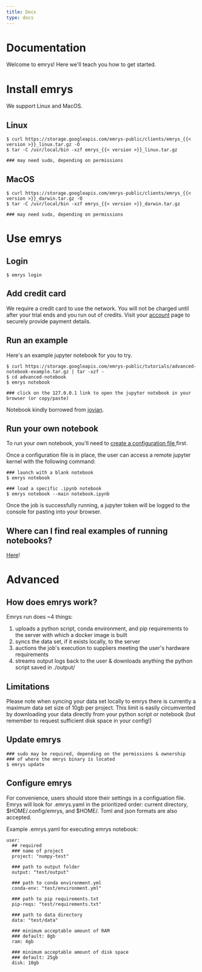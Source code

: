 ```yaml
---
title: Docs
type: docs
---
```


# Documentation

Welcome to emrys! Here we'll teach you how to get started. 

# Install emrys

We support Linux and MacOS. 

## Linux

    $ curl https://storage.googleapis.com/emrys-public/clients/emrys_{{< version >}}_linux.tar.gz -O 
    $ tar -C /usr/local/bin -xzf emrys_{{< version >}}_linux.tar.gz 
    
    ### may need sudo, depending on permissions

## MacOS

    $ curl https://storage.googleapis.com/emrys-public/clients/emrys_{{< version >}}_darwin.tar.gz -O 
    $ tar -C /usr/local/bin -xzf emrys_{{< version >}}_darwin.tar.gz 
    
    ### may need sudo, depending on permissions

# Use emrys

## Login

    $ emrys login

## Add credit card
We require a credit card to use the network.  You will not be charged until after your trial ends and you run out of credits.  Visit your [account](https://www.emrys.io/account) page to securely provide payment details.

## Run an example

Here's an example jupyter notebook for you to try.  

    $ curl https://storage.googleapis.com/emrys-public/tutorials/advanced-notebook-example.tar.gz | tar -xzf -
    $ cd advanced-notebook
    $ emrys notebook
    
    ### click on the 127.0.0.1 link to open the jupyter notebook in your browser (or copy/paste)

Notebook kindly borrowed from [jovian](https://medium.com/dsnet/training-deep-neural-networks-on-a-gpu-with-pytorch-11079d89805).

## Run your own notebook

To run your own notebook, you'll need to [create a configuration file ](/#configuring-emrys) first. 

Once a configuration file is in place, the user can access a remote jupyter kernel with the following command:

    ### launch with a blank notebook
    $ emrys notebook

    ### load a specific .ipynb notebook
    $ emrys notebook --main notebook.ipynb

Once the job is successfully running, a jupyter token will be logged to the console for pasting into your browser.

## Where can I find real examples of running notebooks?

[Here](/docs/users/examples)!

# Advanced

## How does emrys work?

Emrys run does ~4 things:

1. uploads a python script, conda environment, and pip requirements to the server with which a docker image is built
2. syncs the data set, if it exists locally, to the server
3. auctions the job's execution to suppliers meeting the user's hardware requirements
4. streams output logs back to the user & downloads anything the python script saved in ./output/

## Limitations

Please note when syncing your data set locally to emrys there is currently a maximum data set size of 10gb per project.
This limit is easily circumvented by downloading your data directly from your python script or notebook (but remember to request sufficient disk 
space in your config!)

## Update emrys

    ### sudo may be required, depending on the permissions & ownership 
    ### of where the emrys binary is located
    $ emrys update
    
## Configure emrys

For convenience, users should store their settings in a configuation file. Emrys will look for .emrys.yaml in the prioritized order: current directory, $HOME/.config/emrys, and $HOME/. Toml and json formats are also accepted.

Example .emrys.yaml for executing emrys notebook:

    user:
      ## required
      ### name of project
      project: "numpy-test"

      ### path to output folder
      output: "test/output"

      ### path to conda environment.yml
      conda-env: "test/environment.yml"

      ### path to pip requirements.txt
      pip-reqs: "test/requirements.txt"

      ### path to data directory
      data: "test/data"

      ### minimum acceptable amount of RAM
      ### default: 8gb
      ram: 4gb

      ### minimum acceptable amount of disk space
      ### default: 25gb
      disk: 10gb




